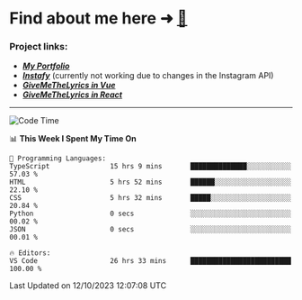 # Find about me here ➜ [🧑](https://pauabella.dev)

### Project links:
- ***[My Portfolio](https://pauabella.dev)***
- ***[Instafy](https://instafy.me)*** (currently not working due to changes in the Instagram API)
- ***[GiveMeTheLyrics in Vue](https://lyrics.pauabella.dev)***
- ***[GiveMeTheLyrics in React](https://pauabella.dev/GiveMeTheLyrics)***

---
<!--START_SECTION:waka-->
![Code Time](http://img.shields.io/badge/Code%20Time-2%2C550%20hrs%2034%20mins-blue)

📊 **This Week I Spent My Time On** 

```text
💬 Programming Languages: 
TypeScript               15 hrs 9 mins       ██████████████░░░░░░░░░░░   57.03 % 
HTML                     5 hrs 52 mins       ██████░░░░░░░░░░░░░░░░░░░   22.10 % 
CSS                      5 hrs 32 mins       █████░░░░░░░░░░░░░░░░░░░░   20.84 % 
Python                   0 secs              ░░░░░░░░░░░░░░░░░░░░░░░░░   00.02 % 
JSON                     0 secs              ░░░░░░░░░░░░░░░░░░░░░░░░░   00.01 % 

🔥 Editors: 
VS Code                  26 hrs 33 mins      █████████████████████████   100.00 % 
```


 Last Updated on 12/10/2023 12:07:08 UTC
<!--END_SECTION:waka-->
